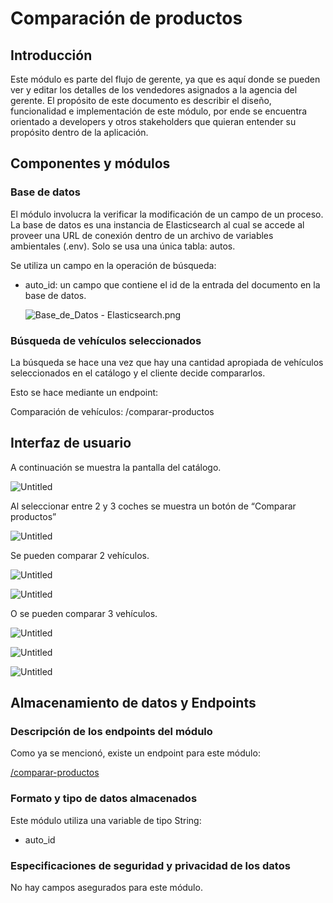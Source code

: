 # Comparación de productos

## Introducción

Este módulo es parte del flujo de gerente, ya que es aquí donde se pueden ver y editar los detalles de los vendedores asignados a la agencia del gerente. El propósito de este documento es describir el diseño, funcionalidad e implementación de este módulo, por ende se encuentra orientado a developers y otros stakeholders que quieran entender su propósito dentro de la aplicación.

## Componentes y módulos

### Base de datos

El módulo involucra la verificar la modificación de un campo de un proceso. La base de datos es una instancia de Elasticsearch al cual se accede al proveer una URL de conexión dentro de un archivo de variables ambientales (.env). Solo se usa una única tabla: autos.

Se utiliza un campo en la operación de búsqueda:

- auto_id: un campo que contiene el id de la entrada del documento en la base de datos.
    
    ![Base_de_Datos - Elasticsearch.png](Comparacio%CC%81n%20de%20productos%205a7d2ae2f8bd49138afc7502c2c698f1/Base_de_Datos_-_Elasticsearch.png)
    

### Búsqueda de vehículos seleccionados

La búsqueda se hace una vez que hay una cantidad apropiada de vehículos seleccionados en el catálogo y el cliente decide compararlos.

Esto se hace mediante un endpoint:

Comparación de vehículos: /comparar-productos

## Interfaz de usuario

A continuación se muestra la pantalla del catálogo.

![Untitled](Comparacio%CC%81n%20de%20productos%205a7d2ae2f8bd49138afc7502c2c698f1/Untitled.png)

Al seleccionar entre 2 y 3 coches se muestra un botón de “Comparar productos”

![Untitled](Comparacio%CC%81n%20de%20productos%205a7d2ae2f8bd49138afc7502c2c698f1/Untitled%201.png)

Se pueden comparar 2 vehículos.

![Untitled](Comparacio%CC%81n%20de%20productos%205a7d2ae2f8bd49138afc7502c2c698f1/Untitled%202.png)

![Untitled](Comparacio%CC%81n%20de%20productos%205a7d2ae2f8bd49138afc7502c2c698f1/Untitled%203.png)

O se pueden comparar 3 vehículos.

![Untitled](Comparacio%CC%81n%20de%20productos%205a7d2ae2f8bd49138afc7502c2c698f1/Untitled%204.png)

![Untitled](Comparacio%CC%81n%20de%20productos%205a7d2ae2f8bd49138afc7502c2c698f1/Untitled%205.png)

![Untitled](Comparacio%CC%81n%20de%20productos%205a7d2ae2f8bd49138afc7502c2c698f1/Untitled%206.png)

## Almacenamiento de datos y Endpoints

### Descripción de los endpoints del módulo

Como ya se mencionó, existe un endpoint para este módulo:

[/comparar-productos](APIs%20059691d154ad421abbf7f195cee48c5c/Comparacio%CC%81n%20de%20productos%204ffc9cabbbc6431b9d2adb7794186a3e/comparar-productos%20362b99461b344a7cb6daeada2db732a9.md)

### Formato y tipo de datos almacenados

Este módulo utiliza una variable de tipo String:

- auto_id

### Especificaciones de seguridad y privacidad de los datos

No hay campos asegurados para este módulo.
